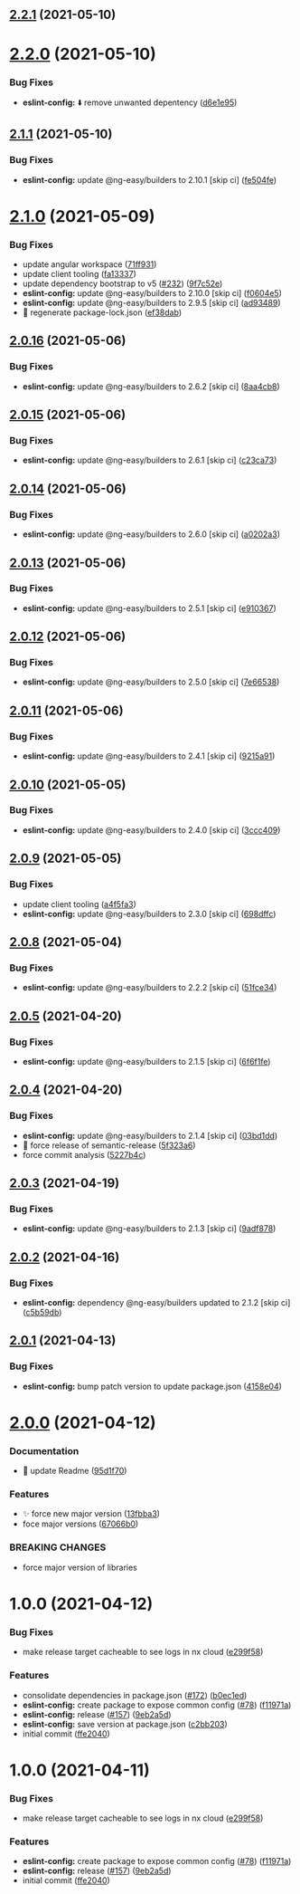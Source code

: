 ## [2.2.1](https://github.com/ng-easy/platform/compare/@ng-easy/eslint-config@2.2.0...@ng-easy/eslint-config@2.2.1) (2021-05-10)

# [2.2.0](https://github.com/ng-easy/platform/compare/@ng-easy/eslint-config@2.1.1...@ng-easy/eslint-config@2.2.0) (2021-05-10)


### Bug Fixes

* **eslint-config:** :arrow_down: remove unwanted depentency ([d6e1e95](https://github.com/ng-easy/platform/commit/d6e1e95183727ba0fc251b90b59dfb90da558e3c))

## [2.1.1](https://github.com/ng-easy/platform/compare/@ng-easy/eslint-config@2.1.0...@ng-easy/eslint-config@2.1.1) (2021-05-10)


### Bug Fixes

* **eslint-config:** update @ng-easy/builders to 2.10.1 [skip ci] ([fe504fe](https://github.com/ng-easy/platform/commit/fe504fe195737d2d7e0eabe264054299aeba9e90))

# [2.1.0](https://github.com/ng-easy/platform/compare/@ng-easy/eslint-config@2.0.16...@ng-easy/eslint-config@2.1.0) (2021-05-09)


### Bug Fixes

* update angular workspace ([71ff931](https://github.com/ng-easy/platform/commit/71ff931f7b4942729087557d626e75da0f19fe18))
* update client tooling ([fa13337](https://github.com/ng-easy/platform/commit/fa13337f1f0c1d0453a73413ed8e2812792aa891))
* update dependency bootstrap to v5 ([#232](https://github.com/ng-easy/platform/issues/232)) ([9f7c52e](https://github.com/ng-easy/platform/commit/9f7c52e28c10579e38e5f54ebcc110569eff52c6))
* **eslint-config:** update @ng-easy/builders to 2.10.0 [skip ci] ([f0604e5](https://github.com/ng-easy/platform/commit/f0604e519f4e5a5cb004dff00e23a1c73bd71abb))
* **eslint-config:** update @ng-easy/builders to 2.9.5 [skip ci] ([ad93489](https://github.com/ng-easy/platform/commit/ad934890eadb1a7c8ad47aa60cab61255267a42b))
* :wrench: regenerate package-lock.json ([ef38dab](https://github.com/ng-easy/platform/commit/ef38dab6a88fad6dde4df363a16f780ba955d69b))

## [2.0.16](https://github.com/ng-easy/platform/compare/@ng-easy/eslint-config@2.0.15...@ng-easy/eslint-config@2.0.16) (2021-05-06)


### Bug Fixes

* **eslint-config:** update @ng-easy/builders to 2.6.2 [skip ci] ([8aa4cb8](https://github.com/ng-easy/platform/commit/8aa4cb80ed0e84f2afdcf82092107bfc471792d3))

## [2.0.15](https://github.com/ng-easy/platform/compare/@ng-easy/eslint-config@2.0.14...@ng-easy/eslint-config@2.0.15) (2021-05-06)


### Bug Fixes

* **eslint-config:** update @ng-easy/builders to 2.6.1 [skip ci] ([c23ca73](https://github.com/ng-easy/platform/commit/c23ca737e8be37fe0026dbac005c248b0f2326f6))

## [2.0.14](https://github.com/ng-easy/platform/compare/@ng-easy/eslint-config@2.0.13...@ng-easy/eslint-config@2.0.14) (2021-05-06)


### Bug Fixes

* **eslint-config:** update @ng-easy/builders to 2.6.0 [skip ci] ([a0202a3](https://github.com/ng-easy/platform/commit/a0202a34d5c8c6c30c6c395e44919bfb7f311efd))

## [2.0.13](https://github.com/ng-easy/platform/compare/@ng-easy/eslint-config@2.0.12...@ng-easy/eslint-config@2.0.13) (2021-05-06)


### Bug Fixes

* **eslint-config:** update @ng-easy/builders to 2.5.1 [skip ci] ([e910367](https://github.com/ng-easy/platform/commit/e91036719cf4ac3dc6d845a9bf5c007994e09ef1))

## [2.0.12](https://github.com/ng-easy/platform/compare/@ng-easy/eslint-config@2.0.11...@ng-easy/eslint-config@2.0.12) (2021-05-06)


### Bug Fixes

* **eslint-config:** update @ng-easy/builders to 2.5.0 [skip ci] ([7e66538](https://github.com/ng-easy/platform/commit/7e66538aa6668b3012d96cc049f61d6bb142c3bb))

## [2.0.11](https://github.com/ng-easy/platform/compare/@ng-easy/eslint-config@2.0.10...@ng-easy/eslint-config@2.0.11) (2021-05-06)


### Bug Fixes

* **eslint-config:** update @ng-easy/builders to 2.4.1 [skip ci] ([9215a91](https://github.com/ng-easy/platform/commit/9215a91b15db189c7d937748cf0300d771c690a6))

## [2.0.10](https://github.com/ng-easy/platform/compare/@ng-easy/eslint-config@2.0.9...@ng-easy/eslint-config@2.0.10) (2021-05-05)


### Bug Fixes

* **eslint-config:** update @ng-easy/builders to 2.4.0 [skip ci] ([3ccc409](https://github.com/ng-easy/platform/commit/3ccc40942ae916f202b3cd8edf6c2a2cc3dca402))

## [2.0.9](https://github.com/ng-easy/platform/compare/@ng-easy/eslint-config@2.0.8...@ng-easy/eslint-config@2.0.9) (2021-05-05)


### Bug Fixes

* update client tooling ([a4f5fa3](https://github.com/ng-easy/platform/commit/a4f5fa31413933874754ea1c324508dbdcf0486e))
* **eslint-config:** update @ng-easy/builders to 2.3.0 [skip ci] ([698dffc](https://github.com/ng-easy/platform/commit/698dffc05f84d33ac98d00e2dae403f2e30c1e88))

## [2.0.8](https://github.com/ng-easy/platform/compare/@ng-easy/eslint-config@2.0.7...@ng-easy/eslint-config@2.0.8) (2021-05-04)


### Bug Fixes

* **eslint-config:** update @ng-easy/builders to 2.2.2 [skip ci] ([51fce34](https://github.com/ng-easy/platform/commit/51fce3415bc4307e9be69778fd26a61bcbbbca33))

## [2.0.5](https://github.com/ng-easy/platform/compare/@ng-easy/eslint-config@2.0.4...@ng-easy/eslint-config@2.0.5) (2021-04-20)


### Bug Fixes

* **eslint-config:** update @ng-easy/builders to 2.1.5 [skip ci] ([6f6f1fe](https://github.com/ng-easy/platform/commit/6f6f1fee3e3d3e78705f59e04eeea759e4e678f0))

## [2.0.4](https://github.com/ng-easy/platform/compare/@ng-easy/eslint-config@2.0.3...@ng-easy/eslint-config@2.0.4) (2021-04-20)


### Bug Fixes

* **eslint-config:** update @ng-easy/builders to 2.1.4 [skip ci] ([03bd1dd](https://github.com/ng-easy/platform/commit/03bd1dda33e450fad6cf13439c9aa1d88efff3a1))
* :bug: force release of semantic-release ([5f323a6](https://github.com/ng-easy/platform/commit/5f323a69b543875177bc31a39ee3cecef9753b51))
* force commit analysis ([5227b4c](https://github.com/ng-easy/platform/commit/5227b4cc3ad360dd42cd3cb6d261e44aa67b476b))

## [2.0.3](https://github.com/ng-easy/platform/compare/@ng-easy/eslint-config@2.0.2...@ng-easy/eslint-config@2.0.3) (2021-04-19)


### Bug Fixes

* **eslint-config:** update @ng-easy/builders to 2.1.3 [skip ci] ([9adf878](https://github.com/ng-easy/platform/commit/9adf8784fcde88b147bc4a774f91cb7a6bc91c7d))

## [2.0.2](https://github.com/ng-easy/platform/compare/@ng-easy/eslint-config@2.0.1...@ng-easy/eslint-config@2.0.2) (2021-04-16)


### Bug Fixes

* **eslint-config:** dependency @ng-easy/builders updated to 2.1.2 [skip ci] ([c5b59db](https://github.com/ng-easy/platform/commit/c5b59dbc6498d8810949d0737c40ea504288cd43))

## [2.0.1](https://github.com/ng-easy/platform/compare/@ng-easy/eslint-config@2.0.0...@ng-easy/eslint-config@2.0.1) (2021-04-13)


### Bug Fixes

* **eslint-config:** bump patch version to update package.json ([4158e04](https://github.com/ng-easy/platform/commit/4158e04dc30c0f01401a38956971c5cbf2420470))

# [2.0.0](https://github.com/ng-easy/platform/compare/@ng-easy/eslint-config@1.0.0...@ng-easy/eslint-config@2.0.0) (2021-04-12)


### Documentation

* :memo: update Readme ([95d1f70](https://github.com/ng-easy/platform/commit/95d1f70ca4684f449fdde10b013cbf414a782830))


### Features

* :sparkles: force new major version ([13fbba3](https://github.com/ng-easy/platform/commit/13fbba3c64b2853ce4e2b71fea1852b86a5654eb))
* foce major versions ([67066b0](https://github.com/ng-easy/platform/commit/67066b05a004c297d8b886ab1594c8fa309b2729))


### BREAKING CHANGES

* force major version of libraries

# 1.0.0 (2021-04-12)


### Bug Fixes

* make release target cacheable to see logs in nx cloud ([e299f58](https://github.com/ng-easy/platform/commit/e299f583b4dfe71320201b0a593e47bfc645cf7b))


### Features

* consolidate dependencies in package.json ([#172](https://github.com/ng-easy/platform/issues/172)) ([b0ec1ed](https://github.com/ng-easy/platform/commit/b0ec1eddcb6e91d4e82590fde664821a97f7ab52))
* **eslint-config:** create package to expose common config ([#78](https://github.com/ng-easy/platform/issues/78)) ([f11971a](https://github.com/ng-easy/platform/commit/f11971ab51c1326082ae4e6631c12cb6509538a0))
* **eslint-config:** release ([#157](https://github.com/ng-easy/platform/issues/157)) ([9eb2a5d](https://github.com/ng-easy/platform/commit/9eb2a5d4e57ac3a81c22bf484bed281b372350a2))
* **eslint-config:** save version at package.json ([c2bb203](https://github.com/ng-easy/platform/commit/c2bb203f1f09ab4d40bcec8646fb6d488c700918))
* initial commit ([ffe2040](https://github.com/ng-easy/platform/commit/ffe2040f676208fbd5a03472e1f4a0cc0b455d23))

# 1.0.0 (2021-04-11)


### Bug Fixes

* make release target cacheable to see logs in nx cloud ([e299f58](https://github.com/ng-easy/platform/commit/e299f583b4dfe71320201b0a593e47bfc645cf7b))


### Features

* **eslint-config:** create package to expose common config ([#78](https://github.com/ng-easy/platform/issues/78)) ([f11971a](https://github.com/ng-easy/platform/commit/f11971ab51c1326082ae4e6631c12cb6509538a0))
* **eslint-config:** release ([#157](https://github.com/ng-easy/platform/issues/157)) ([9eb2a5d](https://github.com/ng-easy/platform/commit/9eb2a5d4e57ac3a81c22bf484bed281b372350a2))
* initial commit ([ffe2040](https://github.com/ng-easy/platform/commit/ffe2040f676208fbd5a03472e1f4a0cc0b455d23))
